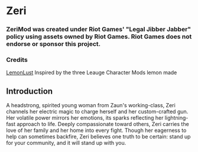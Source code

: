 # Zeri
### ZeriMod was created under Riot Games' "Legal Jibber Jabber" policy using assets owned by Riot Games.  Riot Games does not endorse or sponsor this project.

### Credits

[LemonLust](https://github.com/JL907) Inspired by the three Leauge Character Mods lemon made

## Introduction
A headstrong, spirited young woman from Zaun's working-class, Zeri channels her electric magic to charge herself and her custom-crafted gun. Her volatile power mirrors her emotions, its sparks reflecting her lightning-fast approach to life. Deeply compassionate toward others, Zeri carries the love of her family and her home into every fight. Though her eagerness to help can sometimes backfire, Zeri believes one truth to be certain: stand up for your community, and it will stand up with you.

